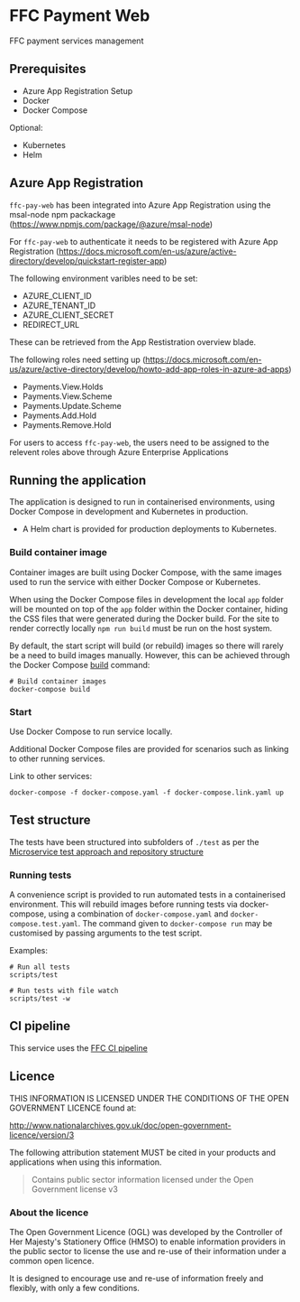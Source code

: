 # FFC Payment Web

FFC payment services management

## Prerequisites

- Azure App Registration Setup
- Docker
- Docker Compose

Optional:
- Kubernetes
- Helm

## Azure App Registration

`ffc-pay-web` has been integrated into Azure App Registration using the msal-node npm packackage (https://www.npmjs.com/package/@azure/msal-node)

For `ffc-pay-web` to authenticate it needs to be registered with Azure App Registration (https://docs.microsoft.com/en-us/azure/active-directory/develop/quickstart-register-app)

The following environment varibles need to be set:

- AZURE_CLIENT_ID
- AZURE_TENANT_ID
- AZURE_CLIENT_SECRET
- REDIRECT_URL

These can be retrieved from the App Restistration overview blade.

The following roles need setting up (https://docs.microsoft.com/en-us/azure/active-directory/develop/howto-add-app-roles-in-azure-ad-apps)

- Payments.View.Holds
- Payments.View.Scheme
- Payments.Update.Scheme
- Payments.Add.Hold
- Payments.Remove.Hold

For users to access `ffc-pay-web`, the users need to be assigned to the relevent roles above through Azure Enterprise Applications

## Running the application

The application is designed to run in containerised environments, using Docker Compose in development and Kubernetes in production.

- A Helm chart is provided for production deployments to Kubernetes.

### Build container image

Container images are built using Docker Compose, with the same images used to run the service with either Docker Compose or Kubernetes.

When using the Docker Compose files in development the local `app` folder will
be mounted on top of the `app` folder within the Docker container, hiding the CSS files that were generated during the Docker build.  For the site to render correctly locally `npm run build` must be run on the host system.


By default, the start script will build (or rebuild) images so there will
rarely be a need to build images manually. However, this can be achieved
through the Docker Compose
[build](https://docs.docker.com/compose/reference/build/) command:

```
# Build container images
docker-compose build
```

### Start

Use Docker Compose to run service locally.

Additional Docker Compose files are provided for scenarios such as linking to other running services.

Link to other services:
```
docker-compose -f docker-compose.yaml -f docker-compose.link.yaml up
```

## Test structure

The tests have been structured into subfolders of `./test` as per the
[Microservice test approach and repository structure](https://eaflood.atlassian.net/wiki/spaces/FPS/pages/1845396477/Microservice+test+approach+and+repository+structure)

### Running tests

A convenience script is provided to run automated tests in a containerised
environment. This will rebuild images before running tests via docker-compose,
using a combination of `docker-compose.yaml` and `docker-compose.test.yaml`.
The command given to `docker-compose run` may be customised by passing
arguments to the test script.

Examples:

```
# Run all tests
scripts/test

# Run tests with file watch
scripts/test -w
```

## CI pipeline

This service uses the [FFC CI pipeline](https://github.com/DEFRA/ffc-jenkins-pipeline-library)

## Licence

THIS INFORMATION IS LICENSED UNDER THE CONDITIONS OF THE OPEN GOVERNMENT LICENCE found at:

<http://www.nationalarchives.gov.uk/doc/open-government-licence/version/3>

The following attribution statement MUST be cited in your products and applications when using this information.

> Contains public sector information licensed under the Open Government license v3

### About the licence

The Open Government Licence (OGL) was developed by the Controller of Her Majesty's Stationery Office (HMSO) to enable information providers in the public sector to license the use and re-use of their information under a common open licence.

It is designed to encourage use and re-use of information freely and flexibly, with only a few conditions.
